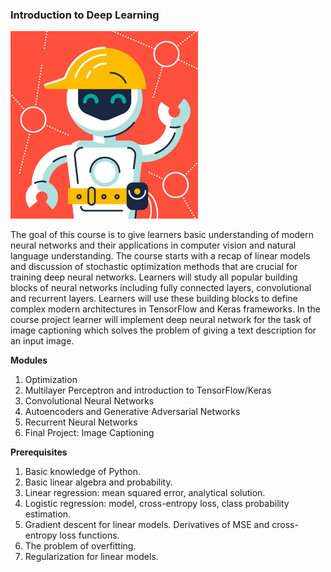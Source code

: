### Introduction to Deep Learning

<img src="HSE_01.jpg" width="300" height="300" />

The goal of this course is to give learners basic understanding of modern neural networks and their applications in computer vision and natural language understanding. The course starts with a recap of linear models and discussion of stochastic optimization methods that are crucial for training deep neural networks. Learners will study all popular building blocks of neural networks including fully connected layers, convolutional and recurrent layers. Learners will use these building blocks to define complex modern architectures in TensorFlow and Keras frameworks. In the course project learner will implement deep neural network for the task of image captioning which solves the problem of giving a text description for an input image.

**Modules**

1) Optimization
2) Multilayer Perceptron and introduction to TensorFlow/Keras
3) Convolutional Neural Networks
4) Autoencoders and Generative Adversarial Networks
5) Recurrent Neural Networks
6) Final Project: Image Captioning

**Prerequisites**

1) Basic knowledge of Python.
2) Basic linear algebra and probability.
3) Linear regression: mean squared error, analytical solution.
4) Logistic regression: model, cross-entropy loss, class probability estimation.
5) Gradient descent for linear models. Derivatives of MSE and cross-entropy loss functions.
6) The problem of overfitting.
7) Regularization for linear models.